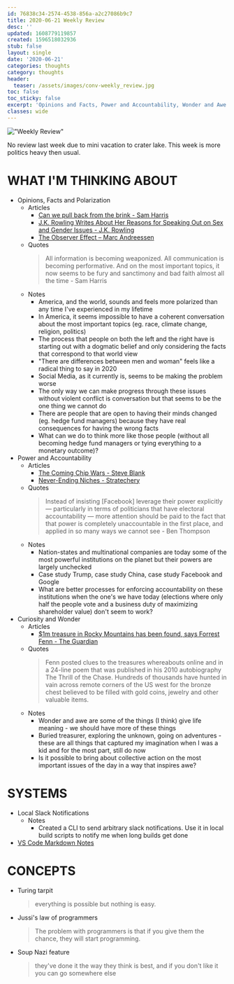 ```yaml
---
id: 76838c34-2574-4538-856a-a2c27086b9c7
title: 2020-06-21 Weekly Review
desc: ''
updated: 1608779119857
created: 1596518032936
stub: false
layout: single
date: '2020-06-21'
categories: thoughts
category: thoughts
header:
  teaser: /assets/images/conv-weekly_review.jpg
toc: false
toc_sticky: false
excerpt: 'Opinions and Facts, Power and Accountability, Wonder and Awe'
classes: wide
---
```


!["Weekly Review"](https://kevinslin-images.s3.us-west-2.amazonaws.com/images/conv-weekly_review.jpg)

No review last week due to mini vacation to crater lake. This week is more politics heavy then usual. 

# WHAT I'M THINKING ABOUT

- Opinions, Facts and Polarization
  - Articles
    - [Can we pull back from the brink - Sam Harris](https://overcast.fm/+KhqFMR3J4)
    - [J.K. Rowling Writes About Her Reasons for Speaking Out on Sex and Gender Issues - J.K. Rowling ](https://www.jkrowling.com/opinions/j-k-rowling-writes-about-her-reasons-for-speaking-out-on-sex-and-gender-issues/)
    - [The Observer Effect – Marc Andreessen](https://www.theobservereffect.org/marc.html)
  - Quotes
    >  All information is becoming weaponized. All communication is becoming performative. And on the most important topics, it now seems to be fury and sanctimony and bad faith almost all the time - Sam Harris
  - Notes
    - America, and the world, sounds and feels more polarized than any time I've experienced in my lifetime
    - In America, it seems impossible to have a coherent conversation about the most important topics (eg. race, climate change, religion, politics)
    - The process that people on both the left and the right have is starting out with a dogmatic belief and only considering the facts that correspond to that world view
    - "There are differences between men and woman" feels like a radical thing to say in 2020
    - Social Media, as it currently is, seems to be making the problem worse
    - The only way we can make progress through these issues without violent conflict is conversation but that seems to be the one thing we cannot do
    - There are people that are open to having their minds changed (eg. hedge fund managers) because they have real consequences for having the wrong facts
    - What can we do to think more like those people (without all becoming hedge fund managers or tying everything to a monetary outcome)?
- Power and Accountability
  - Articles
    - [The Coming Chip Wars - Steve Blank](https://steveblank.com/2020/06/18/the-coming-chip-wars-of-the-21st-century/)
    - [Never-Ending Niches - Stratechery](https://stratechery.com/2020/never-ending-niches/)
  - Quotes
    > Instead of insisting [Facebook] leverage their power explicitly — particularly in terms of politicians that have electoral accountability — more attention should be paid to the fact that that power is completely unaccountable in the first place, and applied in so many ways we cannot see - Ben Thompson
  - Notes
    - Nation-states and multinational companies are today some of the most powerful institutions on the planet but their powers are largely unchecked
    - Case study Trump, case study China, case study Facebook and Google
    - What are better processes for enforcing accountability on these institutions when the one's we have today (elections where only half the people vote and a business duty of maximizing shareholder value) don't seem to work?
- Curiosity and Wonder
  - Articles
    - [$1m treasure in Rocky Mountains has been found, says Forrest Fenn - The Guardian](https://www.theguardian.com/us-news/2020/jun/07/forrest-fenn-treasure-rocky-mountains-found)
  - Quotes
    > Fenn posted clues to the treasures whereabouts online and in a 24-line poem that was published in his 2010 autobiography The Thrill of the Chase. Hundreds of thousands have hunted in vain across remote corners of the US west for the bronze chest believed to be filled with gold coins, jewelry and other valuable items.
  - Notes
    - Wonder and awe are some of the things (I think) give life meaning - we should have more of these things
    - Buried treasurer, exploring the unknown, going on adventures - these are all things that captured my imagination when I was a kid and for the most part, still do now
    - Is it possible to bring about collective action on the most important issues of the day in a way that inspires awe?

# SYSTEMS

- Local Slack Notifications
  - Notes
    - Created a CLI to send arbitrary slack notifications. Use it in local build scripts to notify me when long builds get done
- [VS Code Markdown Notes](https://marketplace.visualstudio.com/items?itemName=kortina.vscode-markdown-notes)

# CONCEPTS
- Turing tarpit
  >  everything is possible but nothing is easy.
-  Jussi's law of programmers
    > The problem with programmers is that if you give them the chance, they will start programming.
- Soup Nazi feature
  > they've done it the way they think is best, and if you don't like it you can go somewhere else
